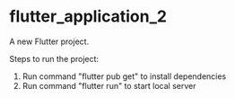 # flutter_application_2

A new Flutter project.

Steps to run the project:
1. Run command "flutter pub get" to install dependencies
2. Run command "flutter run" to start local server
